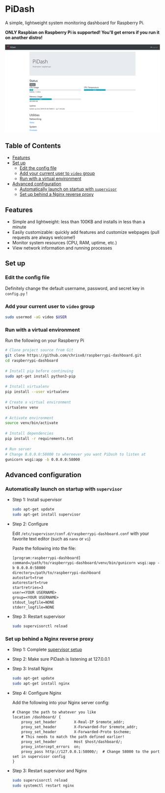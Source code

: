 # PiDash

A simple, lightweight system monitoring dashboard for Raspberry Pi.

**ONLY Raspbian on Raspberry Pi is supported! You'll get errors if you run it on another distro!**

![Screenshot](screenshot.png)

## Table of Contents
<!-- MarkdownTOC -->

- [Features](#features)
- [Set up](#set-up)
    - [Edit the config file](#edit-the-config-file)
    - [Add your current user to `video` group](#add-your-current-user-to-video-group)
    - [Run with a virtual environment](#run-with-a-virtual-environment)
- [Advanced configuration](#advanced-configuration)
    - [Automatically launch on startup with `supervisor`](#automatically-launch-on-startup-with-supervisor)
    - [Set up behind a Nginx reverse proxy](#set-up-behind-a-nginx-reverse-proxy)

<!-- /MarkdownTOC -->

## Features

- Simple and lightweight: less than 100KB and installs in less than a minute
- Easily customizable: quickly add features and customize webpages (pull requests are always welcome!)
- Monitor system resources (CPU, RAM, uptime, etc.)
- View network information and running processes

## Set up

### Edit the config file

Definitely change the default username, password, and secret key in `config.py` !

### Add your current user to `video` group

```bash
sudo usermod -aG video $USER
```

### Run with a virtual environment

Run the following on your Raspberry Pi

```bash
# Clone project source from Git
git clone https://github.com/chrisx8/raspberrypi-dashboard.git
cd raspberrypi-dashboard

# Install pip before continuing
sudo apt-get install python3-pip

# Install virtualenv
pip install --user virtualenv

# Create a virtual environment
virtualenv venv

# Activate environment
source venv/bin/activate

# Install dependencies
pip install -r requirements.txt

# Run server
# Change 0.0.0.0:58000 to whereever you want PiDash to listen at
gunicorn wsgi:app -b 0.0.0.0:58000
```

## Advanced configuration

### Automatically launch on startup with `supervisor`

- Step 1: Install supervisor
    ```bash
    sudo apt-get update
    sudo apt-get install supervisor
    ```
- Step 2: Configure

    Edit `/etc/supervisor/conf.d/raspberrypi-dashboard.conf` with your favorite text editor (such as `nano` or `vi`)

    Paste the following into the file:
    ```
    [program:raspberrypi-dashboard]
    command=/path/to/raspberrypi-dashboard/venv/bin/gunicorn wsgi:app -b 0.0.0.0:58000
    directory=/path/to/raspberrypi-dashboard
    autostart=true
    autorestart=true
    startretries=3
    user=<YOUR USERNAME>
    group=<YOUR USERNAME>
    stdout_logfile=NONE
    stderr_logfile=NONE
    ```
- Step 3: Restart supervisor
    ```bash
    sudo supervisorctl reload
    ```

### Set up behind a Nginx reverse proxy

- Step 1: Complete [supervisor setup](#automatically-launch-on-startup-with-supervisor)
- Step 2: Make sure PiDash is listening at 127.0.0.1
- Step 3: Install Nginx
    ```bash
    sudo apt-get update
    sudo apt-get install nginx
    ```
- Step 4: Configure Nginx

    Add the following into your Nginx server config:
    ```
    # Change the path to whatever you like
    location /dashboard/ {
        proxy_set_header        X-Real-IP $remote_addr;
        proxy_set_header        X-Forwarded-For $remote_addr;
        proxy_set_header        X-Forwarded-Proto $scheme;
        # This needs to match the path defined earlier!
        proxy_set_header        Host $host/dashboard/;
        proxy_intercept_errors  on;
        proxy_pass http://127.0.0.1:58000/;  # Change 58000 to the port set in supervisor config
    }
    ```
- Step 3: Restart supervisor and Nginx
    ```bash
    sudo supervisorctl reload
    sudo systemctl restart nginx
    ```
